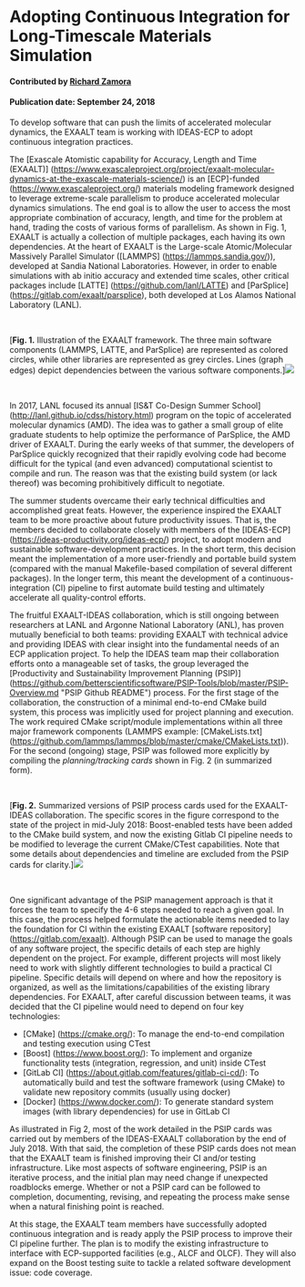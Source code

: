 # Adopting Continuous Integration for Long-Timescale Materials Simulation

#### Contributed by [Richard Zamora](https://rjzamora.github.io "Rick Zamora's Github.io Profile")

#### Publication date: September 24, 2018

To develop software that can push the limits of accelerated molecular dynamics, the EXAALT team is working with IDEAS-ECP to adopt continuous integration practices.

The [Exascale Atomistic capability for Accuracy, Length and Time (EXAALT)] (https://www.exascaleproject.org/project/exaalt-molecular-dynamics-at-the-exascale-materials-science/) is an [ECP]-funded (https://www.exascaleproject.org/) materials modeling framework designed to leverage extreme-scale parallelism to produce accelerated molecular dynamics simulations. The end goal is to allow the user to access the most appropriate combination of accuracy, length, and time for the problem at hand, trading the costs of various forms of parallelism.  As shown in Fig. 1, EXAALT is actually a collection of multiple packages, each having its own dependencies. At the heart of EXAALT is the Large-scale Atomic/Molecular Massively Parallel Simulator ([LAMMPS] (https://lammps.sandia.gov/)), developed at Sandia National Laboratories. However, in order to enable simulations with ab initio accuracy and extended time scales, other critical packages include [LATTE] (https://github.com/lanl/LATTE) and [ParSplice] (https://gitlab.com/exaalt/parsplice), both developed at Los Alamos National Laboratory (LANL).

<br>

<!--- Image to illustrate the complexity of EXAALT --->
[**Fig. 1.** Illustration of the EXAALT framework. The three main software components (LAMMPS, LATTE, and ParSplice) are represented as colored circles, while other libraries are represented as grey circles. Lines (graph edges) depict dependencies between the various software components.]<img src='https://github.com/betterscientificsoftware/images/raw/master/Blog_0918_EXAALTfwork_1250_729.png' class='page' />

<br>

In 2017, LANL focused its annual [IS&T Co-Design Summer School] (http://lanl.github.io/cdss/history.html) program on the topic of accelerated molecular dynamics (AMD).  The idea was to gather a small group of elite graduate students to help optimize the performance of ParSplice, the AMD driver of EXAALT.  During the early weeks of that summer, the developers of ParSplice quickly recognized that their rapidly evolving code had become difficult for the typical (and even advanced) computational scientist to compile and run.  The reason was that the existing build system (or lack thereof) was becoming prohibitively difficult to negotiate.

The summer students overcame their early technical difficulties and accomplished great feats.  However, the experience inspired the EXAALT team to be more proactive about future productivity issues.  That is, the members decided to collaborate closely with members of the [IDEAS-ECP] (https://ideas-productivity.org/ideas-ecp/) project, to adopt modern and sustainable software-development practices.  In the short term, this decision meant the implementation of a more user-friendly and portable build system (compared with the manual Makefile-based compilation of several different packages). In the longer term, this meant the development of a continuous-integration (CI) pipeline to first automate build testing and ultimately accelerate all quality-control efforts.  

The fruitful EXAALT-IDEAS collaboration, which is still ongoing between researchers at LANL and Argonne National Laboratory (ANL), has proven mutually beneficial to both teams: providing EXAALT with technical advice and providing IDEAS with clear insight into the fundamental needs of an ECP application project. To help the IDEAS team map their collaboration efforts onto a manageable set of tasks, the group leveraged the [Productivity and Sustainability Improvement Planning (PSIP)] (https://github.com/betterscientificsoftware/PSIP-Tools/blob/master/PSIP-Overview.md "PSIP Github README") process. For the first stage of the collaboration, the construction of a minimal end-to-end CMake build system, this process was implicitly used for project planning and execution. The work required CMake script/module implementations within all three major framework components (LAMMPS example: [CMakeLists.txt] (https://github.com/lammps/lammps/blob/master/cmake/CMakeLists.txt)). For the second (ongoing) stage, PSIP was followed more explicitly by compiling the *planning/tracking cards* shown in Fig. 2 (in summarized form).   

<br>

<!--- Image to show build and test PSIP cards /> --->
[**Fig. 2.** Summarized versions of PSIP process cards used for the EXAALT-IDEAS collaboration.  The specific scores in the figure correspond to the state of the project in mid-July 2018: Boost-enabled tests have been added to the CMake build system, and now the existing Gitlab CI pipeline needs to be modified to leverage the current CMake/CTest capabilities.  Note that some details about dependencies and timeline are excluded from the PSIP cards for clarity.]<img src='https://github.com/betterscientificsoftware/images/raw/master/Blog_0918_PSIPprocesscards_1250_510.png' class='page lightbox'/>


<br>


One significant advantage of the PSIP management approach is that it forces the team to specify the 4-6 steps needed to reach a given goal.  In this case, the process helped formulate the actionable items needed to lay the foundation for CI within the existing EXAALT [software repository] (https://gitlab.com/exaalt).  Although PSIP can be used to manage the goals of any software project, the specific details of each step are highly dependent on the project.  For example, different projects will most likely need to work with slightly different technologies to build a practical CI pipeline.  Specific details will depend on where and how the repository is organized, as well as the limitations/capabilities of the existing library dependencies.  For EXAALT, after careful discussion between teams, it was decided that the CI pipeline would need to depend on four key technologies:

- [CMake] (https://cmake.org/): To manage the end-to-end compilation and testing execution using CTest
- [Boost] (https://www.boost.org/): To implement and organize functionality tests (integration, regression, and unit) inside CTest
- [GitLab CI] (https://about.gitlab.com/features/gitlab-ci-cd/): To automatically build and test the software framework (using CMake) to validate new repository commits (usually using docker)
- [Docker] (https://www.docker.com/): To generate standard system images (with library dependencies) for use in GitLab CI


As illustrated in Fig 2, most of the work detailed in the PSIP cards was carried out by members of the IDEAS-EXAALT collaboration by the end of July 2018. With that said, the completion of these PSIP cards does not mean that the EXAALT team is finished improving their CI and/or testing infrastructure. Like most aspects of software engineering, PSIP is an iterative process, and the initial plan may need  change if unexpected roadblocks emerge. Whether or not a PSIP card can be followed to completion, documenting, revising, and repeating the process make sense when a natural finishing point is reached.

At this stage, the EXAALT team members have successfully adopted continuous integration and is ready apply the PSIP process to improve their CI pipeline further.  The plan is to modify the existing infrastructure to interface with ECP-supported facilities (e.g., ALCF and OLCF). They will also expand on the Boost testing suite to tackle a related software development issue: code coverage.


<!---
Publish: preview
RSS-update: 2018-09-24
Categories: reliability
Topics: testing, continuous integration testing
Tags: bssw-blog-article
Level: 2
Prerequisites: default
Aggregate: none
--->
